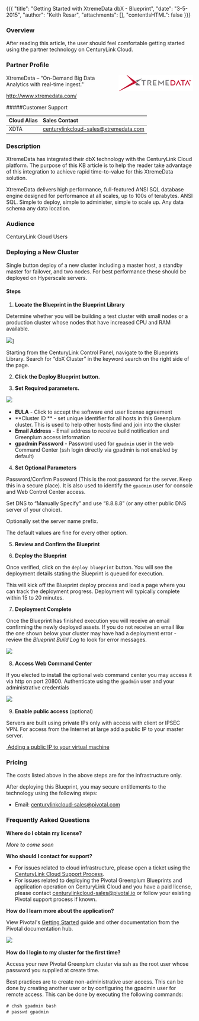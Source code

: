 {{{
  "title": "Getting Started with XtremeData dbX - Blueprint",
  "date": "3-5-2015",
  "author": "Keith Resar",
  "attachments": [],
  "contentIsHTML": false
}}}



### Overview

After reading this article, the user should feel comfortable getting started using the partner technology on CenturyLink Cloud.

### Partner Profile

<img src="../images/xtremedata/xtremelog_wht.png" style="max-width:200px;border:0;float:right;">

XtremeData – “On-Demand Big Data Analytics with real-time ingest."

http://www.xtremedata.com/

#####Customer Support

|Cloud Alias   	|Sales Contact   	|
|:-	|:-	|
|XDTA   	|centurylinkcloud-sales@xtremedata.com   	|


### Description

XtremeData has integrated their dbX technology with the CenturyLink Cloud platform.  The purpose of this KB article is to help the reader take advantage of this integration to achieve rapid time-to-value for this XtremeData solution.

XtremeData delivers high performance, full-featured ANSI SQL database engine designed for performance at all scales, up to 100s of terabytes. ANSI SQL. Simple to deploy, simple to administer, simple to scale up. Any data schema any data location.


### Audience

CenturyLink Cloud Users


### Deploying a New Cluster

Single button deploy of a new cluster including a master host, a standby master for failover, and two nodes.  For best performance these should be deployed on Hyperscale servers.

#### Steps


1. **Locate the Blueprint in the Blueprint Library**

  Determine whether you will be building a test cluster with small nodes or a production cluster whose nodes that have increased CPU and RAM available.

  ![](../images/xtremedata/blueprint_tiles.png)]

  Starting from the CenturyLink Control Panel, navigate to the Blueprints Library. Search for “dbX Cluster” in the keyword search on the right side of the page.

2. **Click the Deploy Blueprint button.**

3. **Set Required parameters.**

  ![](../images/xtremedata/deploy_parameters.png)

  * **EULA** - Click to accept the software end user license agreement
  * **Cluster ID ** - set unique identifier for all hosts in this Greenplum cluster.  This is used to help other hosts find and join into the cluster
  * **Email Address** - Email address to receive build notification and Greenplum access information
  * **gpadmin Password** - Password used for `gpadmin` user in the web Command Center (ssh login directly via gpadmin is not enabled by default)


4. **Set Optional Parameters**

  Password/Confirm Password (This is the root password for the server. Keep this in a secure place).  It is also used to identify the `gpadmin` user for console and Web Control Center access.

  Set DNS to “Manually Specify” and use “8.8.8.8” (or any other public DNS server of your choice).

  Optionally set the server name prefix.

  The default values are fine for every other option.

5. **Review and Confirm the Blueprint**

6. **Deploy the Blueprint**

  Once verified, click on the `deploy blueprint` button. You will see the deployment details stating the Blueprint is queued for execution.

  This will kick off the Blueprint deploy process and load a page where you can track the deployment progress. Deployment will typically complete within 15 to 20 minutes.

7. **Deployment Complete**

  Once the Blueprint has finished execution you will receive an email confirming the newly deployed assets.  If you do not receive an email like the one shown below your cluster may have had a deployment error - review the *Blueprint Build Log* to look for error messages.

  ![](../images/xtremedata/deploy_cluster_complete_email.png)

8. **Access Web Command Center**

  If you elected to install the optional web command center you may access it via http on port 20800.  Authenticate using the `gpadmin` user and your administrative credentials

  ![](../images/xtremedata/web_command_center.png)

9. **Enable public access** (optional)

  Servers are built using private IPs only with access with client or IPSEC VPN.  For access from the Internet at large add a public IP to your master server.

  <a href="../network/how-to-add-public-ip-to-virtual-machine/">
    <img style="border:0;width:50pxsrc="../images/fw_icon.png">
    Adding a public IP to your virtual machine
  </a>



### Pricing

The costs listed above in the above steps are for the infrastructure only.

After deploying this Blueprint, you may secure entitlements to the technology using the following steps:

 * Email: centurylinkcloud-sales@pivotal.com

### Frequently Asked Questions

**Where do I obtain my license?**

*More to come soon*

**Who should I contact for support?**

* For issues related to cloud infrastructure, please open a ticket using the [CenturyLink Cloud Support Process](../Support/how-do-i-report-a-support-issue.md).
* For issues related to deploying the Pivotal Greenplum Blueprints and application operation on CenturyLink Cloud and you have a paid license, please contact centurylinkcloud-sales@pivotal.io or follow your existing Pivotal support process if known.


**How do I learn more about the application?**

View Pivotal's [Getting Started](http://gpdb.docs.pivotal.io/gpdb-434.html) guide and other documentation from the Pivotal documentation hub.

![](../images/pivotal_greenplum/getting_started_pdf.png)


**How do I login to my cluster for the first time?**

Access your new Pivotal Greenplum cluster via ssh as the root user whose password you supplied at create time.  

Best practices are to create non-administrative user access.  This can be done by creating another user or by configuring the gpadmin user for remote access.  This can be done by executing the following commands:

```
# chsh gpadmin bash
# passwd gpadmin
```
